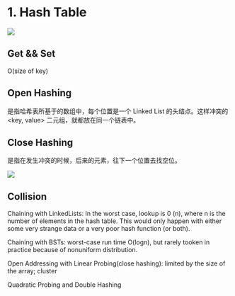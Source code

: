 # 1. Hash Table

![](<../../.gitbook/assets/1861542479286\_.pic\_hd (1).jpg>)

## Get && Set

O(size of key)

## Open Hashing

是指哈希表所基于的数组中，每个位置是一个 Linked List 的头结点。这样冲突的 \<key, value> 二元组，就都放在同一个链表中。

## Close Hashing&#x20;

是指在发生冲突的时候，后来的元素，往下一个位置去找空位。

![](<../../.gitbook/assets/1871542479518\_.pic\_hd (1).jpg>)

## Collision

Chaining with LinkedLists: In the worst case, lookup is 0 (n), where n is the number of elements in the hash table. This would only happen with either some very strange data or a very poor hash function (or both).

Chaining with BSTs: worst-case run time O(logn), but rarely tooken in practice because of nonuniform distribution.

Open Addressing with Linear Probing(close hashing): limited by the size of the array; cluster

Quadratic Probing and Double Hashing
